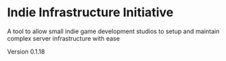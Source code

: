 # Indie Infrastructure Initiative
A tool to allow small indie game development studios to setup and maintain complex server infrastructure with ease

Version 0.1.18
